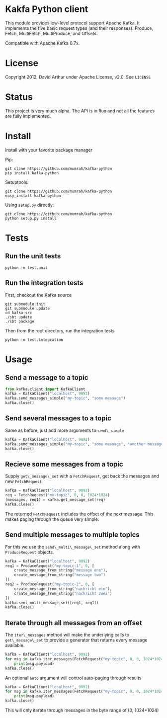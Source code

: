 # Kakfa Python client

This module provides low-level protocol support Apache Kafka. It implements the five basic request types (and their responses): Produce, Fetch, MultiFetch, MultiProduce, and Offsets. 

Compatible with Apache Kafka 0.7x.

# License

Copyright 2012, David Arthur under Apache License, v2.0. See `LICENSE`

# Status

This project is very much alpha. The API is in flux and not all the features are fully implemented.

# Install

Install with your favorite package manager

Pip:

```shell
git clone https://github.com/mumrah/kafka-python
pip install kafka-python
```

Setuptools:
```shell
git clone https://github.com/mumrah/kafka-python
easy_install kafka-python
```

Using `setup.py` directly:
```shell
git clone https://github.com/mumrah/kafka-python
python setup.py install
```

# Tests

## Run the unit tests

```shell
python -m test.unit
```

## Run the integration tests

First, checkout the Kafka source

```shell
git submodule init
git submodule update
cd kafka-src
./sbt update
./sbt package
```

Then from the root directory, run the integration tests

```shell
python -m test.integration
```

# Usage

## Send a message to a topic

```python
from kafka.client import KafkaClient
kafka = KafkaClient("localhost", 9092)
kafka.send_messages_simple("my-topic", "some message")
kafka.close()
```

## Send several messages to a topic

Same as before, just add more arguments to `send\_simple`

```python
kafka = KafkaClient("localhost", 9092)
kafka.send_messages_simple("my-topic", "some message", "another message", "and another")
kafka.close()
```

## Recieve some messages from a topic

Supply `get\_message\_set` with a `FetchRequest`, get back the messages and new `FetchRequest`

```python
kafka = KafkaClient("localhost", 9092)
req = FetchRequest("my-topic", 0, 0, 1024*1024)
(messages, req1) = kafka.get_message_set(req)
kafka.close()
```

The returned `FetchRequest` includes the offset of the next message. This makes 
paging through the queue very simple.

## Send multiple messages to multiple topics

For this we use the `send\_multi\_message\_set` method along with `ProduceRequest` objects.

```python
kafka = KafkaClient("localhost", 9092)
req1 = ProduceRequest("my-topic-1", 0, [
    create_message_from_string("message one"),
    create_message_from_string("message two")
])
req2 = ProduceRequest("my-topic-2", 0, [
    create_message_from_string("nachricht ein"),
    create_message_from_string("nachricht zwei")
])
kafka.sent_multi_message_set([req1, req1])
kafka.close()
```

## Iterate through all messages from an offset

The `iter\_messages` method will make the underlying calls to `get\_message\_set`
to provide a generator that returns every message available.

```python
kafka = KafkaClient("localhost", 9092)
for msg in kafka.iter_messages(FetchRequest("my-topic", 0, 0, 1024*1024)):
    print(msg.payload)
kafka.close()
```

An optional `auto` argument will control auto-paging through results

```python
kafka = KafkaClient("localhost", 9092)
for msg in kafka.iter_messages(FetchRequest("my-topic", 0, 0, 1024*1024), False):
    print(msg.payload)
kafka.close()
```

This will only iterate through messages in the byte range of (0, 1024\*1024)
